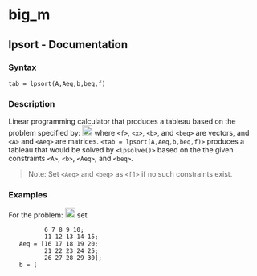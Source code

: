 # big_m
## lpsort - Documentation
### Syntax
````tab = lpsort(A,Aeq,b,beq,f)````
### Description
Linear programming calculator that produces a tableau based on the problem specified by:
<img src="https://user-images.githubusercontent.com/83638650/125194032-0d32f000-e282-11eb-9890-7b507c4c9060.png" height="20">
where `<f>`, `<x>`, `<b>`, and `<beq>` are vectors, and `<A>` and `<Aeq>` are matrices.
`<tab = lpsort(A,Aeq,b,beq,f)>` produces a tableau that would be solved by `<lpsolve()>` based on the the given constraints `<A>`, `<b>`, `<Aeq>`, and `<beq>`. 
>Note: Set `<Aeq>` and `<beq>` as `<[]>` if no such constraints exist.
### Examples
For the problem:
<img src="https://user-images.githubusercontent.com/83638650/125194681-ecb86500-e284-11eb-9197-5a87be0aa1b4.png" height="20">
set
````A =  [1 2 3 4 5;
          6 7 8 9 10;
          11 12 13 14 15;
   Aeq = [16 17 18 19 20;
          21 22 23 24 25;
          26 27 28 29 30];
   b = [

